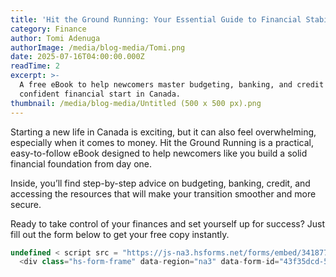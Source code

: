```yaml
---
title: 'Hit the Ground Running: Your Essential Guide to Financial Stability in Canada'
category: Finance
author: Tomi Adenuga
authorImage: /media/blog-media/Tomi.png
date: 2025-07-16T04:00:00.000Z
readTime: 2
excerpt: >-
  A free eBook to help newcomers master budgeting, banking, and credit for a
  confident financial start in Canada.
thumbnail: /media/blog-media/Untitled (500 x 500 px).png
---
```


Starting a new life in Canada is exciting, but it can also feel overwhelming, especially when it comes to money. Hit the Ground Running is a practical, easy-to-follow eBook designed to help newcomers like you build a solid financial foundation from day one.

Inside, you’ll find step-by-step advice on budgeting, banking, credit, and accessing the resources that will make your transition smoother and more secure.

Ready to take control of your finances and set yourself up for success? Just fill out the form below to get your free copy instantly.

```javascript
undefined < script src = "https://js-na3.hsforms.net/forms/embed/341877043.js" defer ></script >
  <div class="hs-form-frame" data-region="na3" data-form-id="43f35dcd-5d05-4ace-a713-058660876480" data-portal-id="341877043"></div>
```
